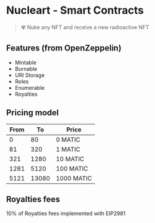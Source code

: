 # Nucleart - Smart Contracts

> ☢️ Nuke any NFT and receive a new radioactive NFT

## Features (from OpenZeppelin)

- Mintable
- Burnable
- URI Storage
- Roles
- Enumerable
- Royalties

## Pricing model

| From | To    | Price      |
| ---- | ----- | ---------- |
| 0    | 80    | 0 MATIC    |
| 81   | 320   | 1 MATIC    |
| 321  | 1280  | 10 MATIC   |
| 1281 | 5120  | 100 MATIC  |
| 5121 | 13080 | 1000 MATIC |

## Royalties fees

10% of Royalties fees implemented with EIP2981
